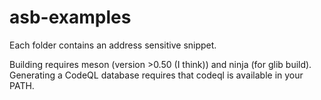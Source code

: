 # asb-examples

Each folder contains an address sensitive snippet. 

Building requires meson (version >0.50 (I think)) and ninja (for glib build). Generating a CodeQL database requires that codeql is available in your PATH.
